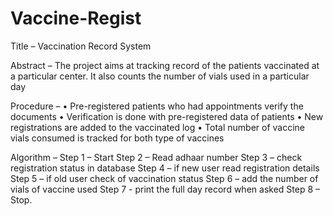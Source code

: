 # Vaccine-Regist
Title – Vaccination Record System

Abstract –
 The project aims at tracking record of the patients vaccinated    at a particular center. It also counts the number of vials used in a particular day

Procedure – 
•	Pre-registered patients who had appointments verify the documents
•	Verification is done with pre-registered data of patients
•	New registrations are added to the vaccinated log
•	Total number of vaccine vials consumed is tracked for both type of vaccines

Algorithm – 
Step 1 – Start
Step 2 – Read adhaar number
Step 3 – check registration status in database
Step 4 – if new user read registration details
Step 5 – if old user check of vaccination status
Step 6 – add the number of vials of vaccine used
Step 7 - print the full day record when asked
Step 8 – Stop.
